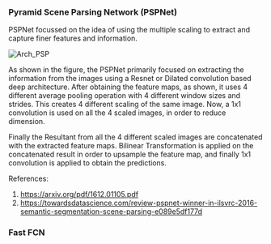 ### Pyramid Scene Parsing Network (PSPNet)

PSPNet focussed on the idea of using the multiple scaling to extract and capture finer features and information. 

![Arch_PSP](https://miro.medium.com/max/2608/1*IxUlWP8RBtxNS1N6hyBAxA.png)

As shown in the figure, the PSPNet primarily focused on extracting the information from the images using a Resnet  or Dilated convolution based deep architecture. After obtaining the feature maps, as shown, it uses 4 different average pooling operation with 4 different window sizes and strides. This creates 4 different scaling of the same image. Now, a 1x1 convolution is used on all the 4 scaled images, in order to reduce dimension. 

Finally the Resultant from all the 4 different scaled images are concatenated with the extracted feature maps. Bilinear Transformation is applied on the concatenated result in order to upsample the feature map, and finally 1x1 convolution is applied to obtain the predictions.

References:

1. https://arxiv.org/pdf/1612.01105.pdf
2. https://towardsdatascience.com/review-pspnet-winner-in-ilsvrc-2016-semantic-segmentation-scene-parsing-e089e5df177d


### Fast FCN

